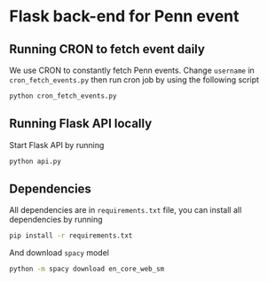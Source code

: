 # Flask back-end for Penn event


## Running CRON to fetch event daily

We use CRON to constantly fetch Penn events. Change `username` in `cron_fetch_events.py`
then run cron job by using the following script

```sh
python cron_fetch_events.py
```


## Running Flask API locally

Start Flask API by running

```sh
python api.py
```


## Dependencies

All dependencies are in `requirements.txt` file, you can install all dependencies by running

```sh
pip install -r requirements.txt
```

And download `spacy` model

```sh
python -m spacy download en_core_web_sm
```